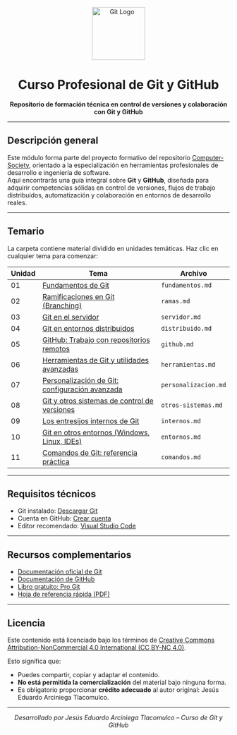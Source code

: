 <!-- Banner -->
<p align="center">
  <img src="https://upload.wikimedia.org/wikipedia/commons/3/3f/Git_icon.svg" alt="Git Logo" width="120"/>
</p>

<h1 align="center">Curso Profesional de Git y GitHub</h1>
<p align="center"><strong>Repositorio de formación técnica en control de versiones y colaboración con Git y GitHub</strong></p>

---

## Descripción general

Este módulo forma parte del proyecto formativo del repositorio [Computer-Society](https://github.com/jearc/Computer-Society), orientado a la especialización en herramientas profesionales de desarrollo e ingeniería de software.  
Aquí encontrarás una guía integral sobre **Git** y **GitHub**, diseñada para adquirir competencias sólidas en control de versiones, flujos de trabajo distribuidos, automatización y colaboración en entornos de desarrollo reales.

---

## Temario

La carpeta contiene material dividido en unidades temáticas. Haz clic en cualquier tema para comenzar:

| Unidad | Tema                                                                  | Archivo |
|--------|------------------------------------------------------------------------|---------|
| 01     | [Fundamentos de Git](./fundamentos.md)                                 | `fundamentos.md` |
| 02     | [Ramificaciones en Git (Branching)](./ramas.md)                        | `ramas.md`       |
| 03     | [Git en el servidor](./servidor.md)                                    | `servidor.md`    |
| 04     | [Git en entornos distribuidos](./distribuido.md)                       | `distribuido.md` |
| 05     | [GitHub: Trabajo con repositorios remotos](./github.md)                | `github.md`      |
| 06     | [Herramientas de Git y utilidades avanzadas](./herramientas.md)        | `herramientas.md`|
| 07     | [Personalización de Git: configuración avanzada](./personalizacion.md) | `personalizacion.md` |
| 08     | [Git y otros sistemas de control de versiones](./otros-sistemas.md)    | `otros-sistemas.md` |
| 09     | [Los entresijos internos de Git](./internos.md)                        | `internos.md`    |
| 10     | [Git en otros entornos (Windows, Linux, IDEs)](./entornos.md)          | `entornos.md`    |
| 11     | [Comandos de Git: referencia práctica](./comandos.md)                  | `comandos.md`    |

---

## Requisitos técnicos

- Git instalado: [Descargar Git](https://git-scm.com/downloads)
- Cuenta en GitHub: [Crear cuenta](https://github.com/join)
- Editor recomendado: [Visual Studio Code](https://code.visualstudio.com)

---

## Recursos complementarios

- [Documentación oficial de Git](https://git-scm.com/doc)
- [Documentación de GitHub](https://docs.github.com/en)
- [Libro gratuito: Pro Git](https://git-scm.com/book/en/v2)
- [Hoja de referencia rápida (PDF)](https://education.github.com/git-cheat-sheet-education.pdf)

---

## Licencia

Este contenido está licenciado bajo los términos de [Creative Commons Attribution-NonCommercial 4.0 International (CC BY-NC 4.0)](https://creativecommons.org/licenses/by-nc/4.0/).

Esto significa que:

- Puedes compartir, copiar y adaptar el contenido.
- **No está permitida la comercialización** del material bajo ninguna forma.
- Es obligatorio proporcionar **crédito adecuado** al autor original: Jesús Eduardo Arciniega Tlacomulco.

---

<p align="center"><i>Desarrollado por Jesús Eduardo Arciniega Tlacomulco – Curso de Git y GitHub</i></p>

